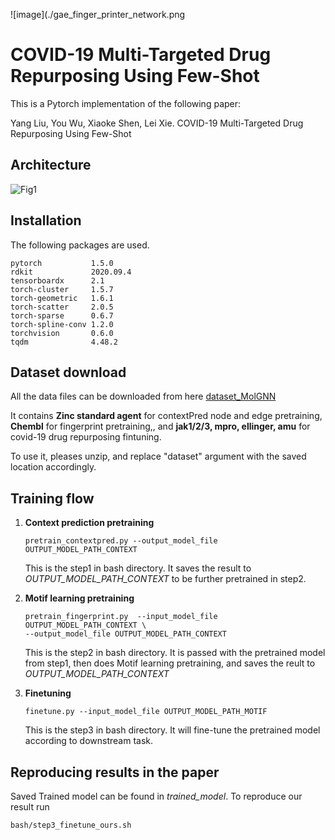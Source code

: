 ![image](./gae_finger_printer_network.png

# COVID-19 Multi-Targeted Drug Repurposing Using Few-Shot 

This is a Pytorch implementation of the following paper:

Yang Liu, You Wu, Xiaoke Shen, Lei Xie. COVID-19 Multi-Targeted Drug Repurposing Using Few-Shot 



## Architecture 

![Fig1](/Users/wuyou/Downloads/Fig1.png)

## Installation 

The following packages are used.

``` 
pytorch           1.5.0
rdkit             2020.09.4
tensorboardx      2.1  
torch-cluster     1.5.7       
torch-geometric   1.6.1       
torch-scatter     2.0.5         
torch-sparse      0.6.7        
torch-spline-conv 1.2.0         
torchvision       0.6.0       
tqdm              4.48.2    
```



## Dataset download 

All the data files can be downloaded from here  [dataset_MolGNN](https://drive.google.com/file/d/1t0UyLxy2FEie3mhYdVCjEUX5-Bg5-_xn/view?usp=sharing)

It contains **Zinc standard agent** for contextPred node and edge pretraining, **Chembl** for fingerprint pretraining,, and  **jak1/2/3, mpro, ellinger, amu** for covid-19 drug repurposing fintuning. 

To use it, pleases unzip, and replace "dataset" argument with the saved location accordingly. 



## Training flow 

1. **Context prediction pretraining** 

   ```
   pretrain_contextpred.py --output_model_file OUTPUT_MODEL_PATH_CONTEXT
   ```

   This is the step1 in bash directory. It saves the result to *OUTPUT_MODEL_PATH_CONTEXT* to be further pretrained in step2. 

2. **Motif learning pretraining** 

   ```
   pretrain_fingerprint.py  --input_model_file OUTPUT_MODEL_PATH_CONTEXT \
   --output_model_file OUTPUT_MODEL_PATH_CONTEXT
   ```

   This is the step2 in bash directory. It is passed with the pretrained model from step1, then does Motif learning pretraining, and saves the reult to *OUTPUT_MODEL_PATH_CONTEXT* 

3. **Finetuning** 

   ```
   finetune.py --input_model_file OUTPUT_MODEL_PATH_MOTIF 
   ```

   This is the step3 in bash directory. It will fine-tune the pretrained model according to downstream task. 

## Reproducing results in the paper 

Saved Trained model can be found in *trained_model*. To reproduce our result run

```
bash/step3_finetune_ours.sh
```





